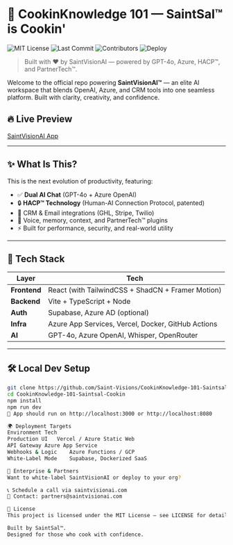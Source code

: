 # 🍳 CookinKnowledge 101 — SaintSal™ is Cookin'

![MIT License](https://img.shields.io/badge/license-MIT-green)
![Last Commit](https://img.shields.io/github/last-commit/Saint-Visions/CookinKnowledge-101-Saintsal-Cookin)
![Contributors](https://img.shields.io/github/contributors/Saint-Visions/CookinKnowledge-101-Saintsal-Cookin)
![Deploy](https://img.shields.io/badge/deploy-live-brightgreen?logo=vercel&link=https://saint-vision-ai-hacp-saint-sal-clea.vercel.app)

> Built with ❤️ by SaintVisionAI — powered by GPT-4o, Azure, HACP™, and PartnerTech™.

Welcome to the official repo powering **SaintVisionAI™** — an elite AI workspace that blends OpenAI, Azure, and CRM tools into one seamless platform. Built with clarity, creativity, and confidence.

## 🔥 Live Preview
[SaintVisionAI App](https://saint-vision-ai-hacp-saint-sal-clea.vercel.app)

---

## ✨ What Is This?

This is the next evolution of productivity, featuring:

- ✅ **Dual AI Chat** (GPT-4o + Azure OpenAI)
- 🔒 **HACP™ Technology** (Human-AI Connection Protocol, patented)
- 💼 CRM & Email integrations (GHL, Stripe, Twilio)
- 🧠 Voice, memory, context, and PartnerTech™ plugins
- ⚡ Built for performance, security, and real-world utility

---

## 🧱 Tech Stack

| Layer        | Tech                                                  |
|--------------|-------------------------------------------------------|
| **Frontend** | React (with TailwindCSS + ShadCN + Framer Motion)     |
| **Backend**  | Vite + TypeScript + Node                              |
| **Auth**     | Supabase, Azure AD (optional)                         |
| **Infra**    | Azure App Services, Vercel, Docker, GitHub Actions    |
| **AI**       | GPT-4o, Azure OpenAI, Whisper, OpenRouter             |

---

## 🛠️ Local Dev Setup

```bash
git clone https://github.com/Saint-Visions/CookinKnowledge-101-Saintsal-Cookin.git
cd CookinKnowledge-101-Saintsal-Cookin
npm install
npm run dev
🧪 App should run on http://localhost:3000 or http://localhost:8080

🌍 Deployment Targets
Environment	Tech
Production UI	Vercel / Azure Static Web
API Gateway	Azure App Service
Webhooks & Logic	Azure Functions / GCP
White-Label Mode	Supabase, Dockerized SaaS

💼 Enterprise & Partners
Want to white-label SaintVisionAI or deploy to your org?

📞 Schedule a call via saintvisionai.com
💌 Contact: partners@saintvisionai.com

📜 License
This project is licensed under the MIT License — see LICENSE for details.

Built by SaintSal™.
Designed for those who cook with confidence.
